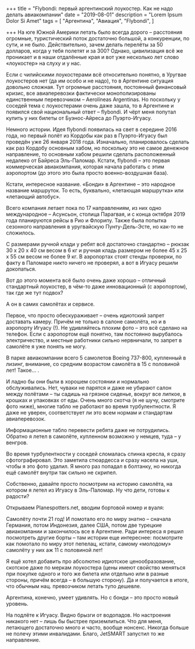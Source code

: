 +++
title = "Flybondi: первый аргентинский лоукостер. Как не надо делать авиакомпании"
date = "2019-08-01"
description = "Lorem Ipsum Dolor Si Amet"
tags = [
    "Аргентина",
    "Авиация",
    "Flybondi",
]

+++
На юге Южной Америки летать было всегда дорого – расстояния огромные, туристический поток достаточно большой, а конкуренции, по сути, и не было. Действительно, зачем делать перелёты за 50 долларов, когда у тебя полетят и за 300? Однако, цивилизация всё же проникает и в наши отдалённые края и вот уже несколько лет слово «лоукостер» на слуху и у нас.

Если с чилийскими лоукостерами всё относительно понятно, в Уругвае лоукостеров нет (да им особо и не надо), то в Аргентине ситуация довольно сложная. Тут огромные расстояния, постоянный финансовый кризис, все авиаперевозки фактически монополизированы единственным перевозчиком – Aerolíneas Argentinas. Но поскольку у соседей тема с лоукостерами очень даже зашла, то в Аргентине и появился свой национальный ответ – flybondi. И чёрт меня попутал купить у них билеты от Буэнос-Айреса до Пуэрто-Игуасу.


Немного истории. Идея flybondi появилась на свет в середине 2016 года, но первый полёт из Кордобы как раз в Пуэрто-Игуасу был проведён уже 26 января 2018 года. Изначально, планировалось сделать как раз Кордобу основным хабом, но поскольку это не самое денежное направление, то основным хабом решили сделать расположенный недалеко от Байреса Эль-Паломар. Кстати, flybondi – это первая коммерческая авиакомпания, которая начала работать с этим аэропортом (до этого это была просто военно-воздушная база).

Кстати, интересное название. «Бонди» в Аргентине – это народное название маршруток. То есть, буквально, «летающая маршрутка» или «летающий автобус».

Всего компания летает пока по 17 направлениям, из них одно международное – Асунсьон, столица Парагвая, и с конца октября 2019 года планируются рейсы в Рио и Флорипу. Также была попытка сезонного направления в уругвайскую Пунту-Дель-Эсте, но как-то не сложилось.

С размерами ручной клади у ребят всё достаточно стандартно – рюкзак 30 х 20 х 40 см весом в 6 кг и ручная кладь размером не более 45 х 25 х 55 см весом не более 9 кг. В аэропортах стоят стенды проверки, по факту в Паломаре никто ничего не проверял, а вот в Игуасу решили докопаться.


Вот до этого момента всё было очень даже хорошо – отличный стандартный лоукостер, в чём-то даже инновационный (с аэропортом), так где же тут подвох?

А он в самих самолётах и сервисе.


Первое, что просто обескураживает – очень идиотский запрет доставать камеру. Причём не только в салоне самолёта, но и в аэропорту Игуасу (!). Не удивляйтесь плохим фото – это всё сделано на телефон. Если с аэропортом ещё понятно, там постоянно вырубалось электричество, и местные работники сильно нервничали, то запрет в самолёте я уже понять не могу.

В парке авиакомпании всего 5 самолетов Boeing 737-800, купленный в лизинг, внимание, со средним возрастом самолёта в 15 с половиной лет! Такое... .

И ладно бы они были в хорошем состоянии и нормально обслуживались. Нет, чуваки не парятся и даже не убирают салон между полётами – ты садишь на грязное сиденье, вокруг все липкое, в крошках и упаковках от еды. Очень много скотча (я не шучу, смотрите фото ниже), многие табло не работают во время турбулентности. Я даже не уверен, соответствует ли это всем нормам и стандартам авиаперевозок.

Информационные табло перевести ребята даже не потрудились. Обратно я летел в самолёте, купленном возможно у немцев, туда – у венгров.


Во время турбулентности у соседей сломалась спинка кресла, я сразу сфотографировал. Это заметила стюардесса и сразу насела на уши, чтобы я это фото удалил. Я много раз попадал в болтанку, но никогда ещё самолёт внутри так сильно не скрипел.

Собственно, давайте просто посмотрим на историю самолёта, на котором я летел из Игуасу в Эль-Паломар. Ну что дети, готовы к радости?


Открываем Planespotters.net, вводим бортовой номер и вуаля:


Самолёту почти 21 год! И помотало его по миру знатно – сначала Германия, потом Индонезия, далее США, потом две турецкие авиакомпании и закончилось все в Аргентине. Ради интереса я решил посмотреть другие борты – там истории еще интереснее: посмотрите как помотало по миру этот пепелац, кстати, самому «молодому» самолёту у них аж 11 с половиной лет!

Я ещё хотел добавить про абсолютно идиотское ценообразование, скотское даже по меркам лоукостера (цены имеют свойство меняться при покупке одного и того же билета или отдельно или в разные стороны, причём всегда – в большую сторону). Да и получается в итоге, что обычным нац. превозчиком летать тупо дешевле.

Аргентина, конечно, умеет удивлять. Но с бонди – это просто новый уровень.

На подлёте к Игуасу. Видно брызги от водопадов. Но настроения никакого нет – лишь бы быстрее приземлиться. Что для меня, летающего достаточно много и часто, вообще нонсенс. Никогда больше не полечу этими инвалидами. Благо, JetSMART запустил то же направление. 
